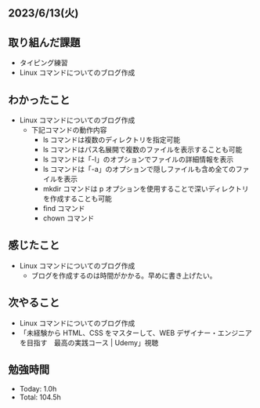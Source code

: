 ## 2023/6/13(火)

## 取り組んだ課題

- タイピング練習
- Linux コマンドについてのブログ作成

## わかったこと

- Linux コマンドについてのブログ作成
  - 下記コマンドの動作内容
    - ls コマンドは複数のディレクトリを指定可能
    - ls コマンドはパス名展開で複数のファイルを表示することも可能
    - ls コマンドは「-l」のオプションでファイルの詳細情報を表示
    - ls コマンドは「-a」のオプションで隠しファイルも含め全てのファイルを表示
    - mkdir コマンドは p オプションを使用することで深いディレクトリを作成することも可能
    - find コマンド
    - chown コマンド

## 感じたこと

- Linux コマンドについてのブログ作成
  - ブログを作成するのは時間がかかる。早めに書き上げたい。

## 次やること

- Linux コマンドについてのブログ作成
- 「未経験から HTML、CSS をマスターして、WEB デザイナー・エンジニアを目指す　最高の実践コース | Udemy」視聴

## 勉強時間

- Today: 1.0h
- Total: 104.5h
